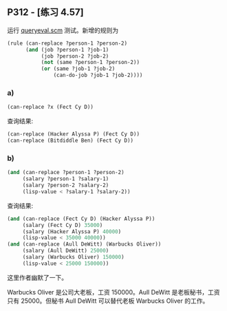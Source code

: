 ## P312 - [练习 4.57]

运行 [queryeval.scm](./queryeval.scm) 测试。新增的规则为

``` Scheme
(rule (can-replace ?person-1 ?person-2)
      (and (job ?person-1 ?job-1)
           (job ?person-2 ?job-2)
           (not (same ?person-1 ?person-2))
           (or (same ?job-1 ?job-2)
               (can-do-job ?job-1 ?job-2))))
```

### a)

``` Scheme
(can-replace ?x (Fect Cy D))
```

查询结果:

``` Scheme
(can-replace (Hacker Alyssa P) (Fect Cy D))
(can-replace (Bitdiddle Ben) (Fect Cy D))
```

### b)

``` Scheme
(and (can-replace ?person-1 ?person-2)
     (salary ?person-1 ?salary-1)
     (salary ?person-2 ?salary-2)
     (lisp-value < ?salary-1 ?salary-2))
```

查询结果:

``` Scheme
(and (can-replace (Fect Cy D) (Hacker Alyssa P)) 
     (salary (Fect Cy D) 35000) 
     (salary (Hacker Alyssa P) 40000) 
     (lisp-value < 35000 40000))
(and (can-replace (Aull DeWitt) (Warbucks Oliver)) 
     (salary (Aull DeWitt) 25000) 
     (salary (Warbucks Oliver) 150000) 
     (lisp-value < 25000 150000))
```

这里作者幽默了一下。

Warbucks Oliver 是公司大老板，工资 150000。Aull DeWitt 是老板秘书，工资只有 25000。但秘书 Aull DeWitt 可以替代老板 Warbucks Oliver 的工作。

